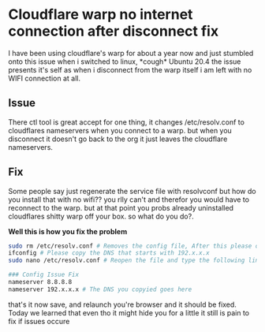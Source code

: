 # Cloudflare warp no internet connection after disconnect fix

<p>I have been using cloudflare's warp for about a year now and just stumbled onto this issue when i switched to linux, *cough* Ubuntu 20.4
the issue presents it's self as when i disconnect from the warp itself i am left with no WIFI connection at all.</p>

##  Issue 
<p> There ctl tool is great accept for one thing, it changes /etc/resolv.conf to cloudflares nameservers when you connect to a warp. but when you disconnect it doesn't go back to the org it just leaves the cloudflare nameservers. </p>

##  Fix 
<p> Some people say just regenerate the service file with resolvconf but how do you install that with no wifi?? you rlly can't and therefor you would have to reconnect to the warp. but at that point you probs already uninstalled cloudflares shitty warp off your box. so what do you do?. </p>

<b> Well this is how you fix the problem</b>
```bash
sudo rm /etc/resolv.conf # Removes the config file, After this please open a diffren't console window!
ifconfig # Please copy the DNS that starts with 192.x.x.x
sudo nano /etc/resolv.conf # Reopen the file and type the following lines

### Config Issue Fix
nameserver 8.8.8.8
nameserver 192.x.x.x # The DNS you copyied goes here

```
<p> that's it now save, and relaunch you're browser and it should be fixed. 
Today we learned that even tho it might hide you for a little it still is pain to fix if issues occure </p>
